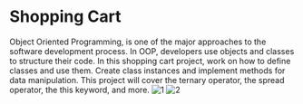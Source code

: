 # Shopping Cart
  Object Oriented Programming, is one of the major approaches to the software development process. In OOP, developers use objects and classes to structure their code.  In this shopping cart project, work on how to define classes and use them.  Create class instances and implement methods for data manipulation.  This project will cover the ternary operator, the spread operator, the this keyword, and more.
![1](https://github.com/SamitSaha/Shopping-Cart/assets/72096509/aac160f3-0de1-4389-b3ff-12d96e10d03e)
![2](https://github.com/SamitSaha/Shopping-Cart/assets/72096509/554523f9-0f91-4ea0-8ef9-ae7925bed193)
